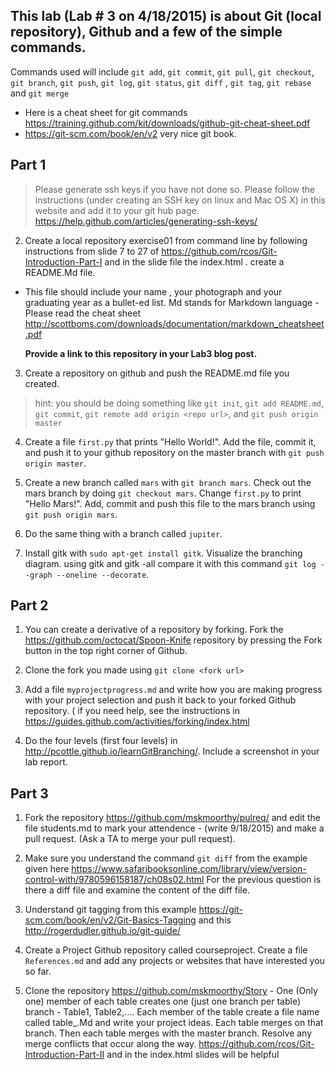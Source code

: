 ## This lab (Lab # 3 on 4/18/2015) is about Git (local repository), Github and a few of the simple commands. 

Commands used will include `git add`, `git commit`, `git pull`, `git checkout`, `git branch`, `git push`, `git log`, `git status`, `git diff` , `git tag`,  `git rebase` and `git merge`


- Here is a cheat sheet for git commands https://training.github.com/kit/downloads/github-git-cheat-sheet.pdf
- https://git-scm.com/book/en/v2  very nice git book.




## Part 1

> Please generate ssh keys if you have not done so. Please follow the instructions (under creating an SSH key on linux and Mac OS X) in this website and add it to your git hub page. https://help.github.com/articles/generating-ssh-keys/
 

2. Create a local repository exercise01 from command line by following instructions
from slide 7 to 27 of https://github.com/rcos/Git-Introduction-Part-I and in the slide file the index.html  . create a README.Md file.
- This file should include your name , your photograph and your graduating
year as a bullet-ed list. Md stands for Markdown language - Please
read the cheat sheet http://scottboms.com/downloads/documentation/markdown_cheatsheet.pdf

  **Provide a link to this repository in your Lab3 blog post.**

3. Create a repository on github and push the README.md file you created.

  > hint: you should be doing something like `git init`, `git add README.md`, `git commit`, `git remote add origin <repo url>`, and `git push origin master`

4. Create a file `first.py` that prints "Hello World!". Add the file, commit it, and push it to your github repository on the master branch with `git push origin master`.

5. Create a new branch called `mars` with `git branch mars`. Check out the mars branch by doing `git checkout mars`. Change `first.py` to print "Hello Mars!". Add, commit and push this file to the mars branch using `git push origin mars`.

6. Do the same thing with a branch called `jupiter`.

7. Install gitk with `sudo apt-get install gitk`. Visualize the branching diagram. using gitk and gitk -all  compare it with this command `git log --graph --oneline --decorate`.

## Part 2

1. You can create a derivative of a repository by forking. Fork the https://github.com/octocat/Spoon-Knife repository by pressing the Fork button in the top right corner of Github.

2. Clone the fork you made using `git clone <fork url>`

3. Add a file `myprojectprogress.md` and write how you are making progress with your project selection and push it back to your forked Github repository. ( if you need help, see the instructions in https://guides.github.com/activities/forking/index.html

4. Do the four levels (first four levels) in http://pcottle.github.io/learnGitBranching/. Include a screenshot in your lab report.

## Part 3

1. Fork the repository https://github.com/mskmoorthy/pulreq/ and edit the file students.md to mark your attendence - (write 9/18/2015) and make a pull request. (Ask a TA to merge your pull request).

2. Make sure you understand the command `git diff` from the example given here https://www.safaribooksonline.com/library/view/version-control-with/9780596158187/ch08s02.html For the previous question is there a diff file and examine the content of the diff file.

3. Understand git tagging from this example https://git-scm.com/book/en/v2/Git-Basics-Tagging and this http://rogerdudler.github.io/git-guide/

4. Create a Project Github repository called courseproject. Create a file `References.md` and add any projects or websites that have interested you so far.

5. Clone the repository https://github.com/mskmoorthy/Story - One (Only one) member of each table creates one (just one branch per table) branch - Table1, Table2,....
Each member of the table create a file name called table_<number>.Md and write your project ideas. Each table merges on that branch. Then each table merges with the master branch. Resolve any merge conflicts that occur along the way. https://github.com/rcos/Git-Introduction-Part-II and in the index.html slides will be helpful

